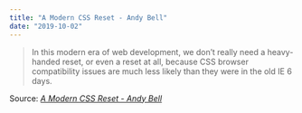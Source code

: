 ```yaml
---
title: "A Modern CSS Reset - Andy Bell"
date: "2019-10-02"
---
```


> In this modern era of web development, we don’t really need a heavy-handed reset, or even a reset at all, because CSS browser compatibility issues are much less likely than they were in the old IE 6 days.

Source: _[A Modern CSS Reset - Andy Bell](https://hankchizljaw.com/wrote/a-modern-css-reset/)_
